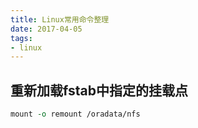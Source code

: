 ```yaml
---
title: Linux常用命令整理
date: 2017-04-05
tags:
- linux
---
```


## 重新加载fstab中指定的挂载点
``` perl
mount -o remount /oradata/nfs
```